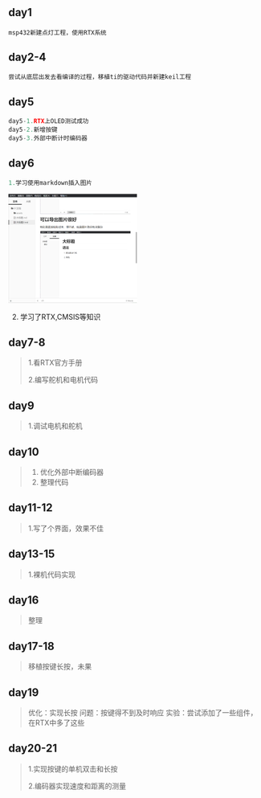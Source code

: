 <!--
 * @Description: da
 * @Author: Liang xiaoqi
 * @Date: 2022-12-21 23:10:10
 * @LastEditTime: 2022-12-22 21:43:04
 * @LastEditors: Liang xiaoqi
-->
#
## day1
    msp432新建点灯工程，使用RTX系统
## day2-4
    尝试从底层出发去看编译的过程，移植ti的驱动代码并新建keil工程
## day5
```c
day5-1.RTX上OLED测试成功
day5-2.新增按键
day5-3.外部中断计时编码器
```

## day6

```c
1.学习使用markdown插入图片
```

<img src="assets/image-20221223205958984.png" alt="image-20221223205958984" style="zoom:25%;" />	

2.   学习了RTX,CMSIS等知识

## day7-8

>   1.看RTX官方手册
>
>   2.编写舵机和电机代码

## day9

>   1.调试电机和舵机

## day10

>   1.   优化外部中断编码器
>   2.   整理代码

## day11-12

>   1.写了个界面，效果不佳

## day13-15

>   1.裸机代码实现

## day16

>   整理

## day17-18

>   移植按键长按，未果

## day19

>   优化：实现长按
>   问题：按键得不到及时响应
>   实验：尝试添加了一些组件，在RTX中多了这些

## day20-21

>   1.实现按键的单机双击和长按
>
>   2.编码器实现速度和距离的测量
